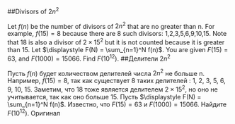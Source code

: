 ##Divisors of $2n^2$

Let $f(n)$ be the number of divisors of $2n^2$ that are no greater than n. For example, $f(15)=8$ because there are 8 such divisors: 1,2,3,5,6,9,10,15. Note that 18 is also a divisor of $2\times 15^2$ but it is not counted because it is greater than 15.
Let $\displaystyle F(N) = \sum_{n=1}^N f(n)$. You are given $F(15)=63$, and $F(1000)=15066$.
Find $F(10^{12})$.
##Делители $2n^2$

Пусть $f(n)$ будет количеством делителей числа $2n^2$ не больше n. Например, $f(15)=8$, так как существует 8 таких делителей : 1, 2, 3, 5, 6, 9, 10, 15. Заметим, что 18 тоже является делителем $2\times 15^2$, но оно не учитывается, так как оно больше 15.
Пусть $\displaystyle F(N) = \sum_{n=1}^N f(n)$. Известно, что $F(15)=63$ и $F(1000)=15066$.
Найдите $F(10^{12})$. Оригинал
